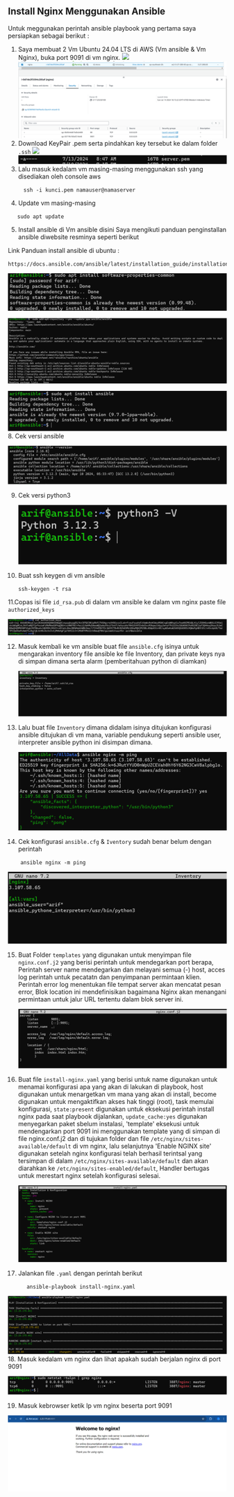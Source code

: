 ## Install Nginx Menggunakan Ansible

Untuk meggunakan perintah ansible playbook yang pertama saya persiapkan sebagai berikut :

1. Saya membuat 2 Vm Ubuntu 24.04 LTS di AWS (Vm ansible & Vm Nginx), buka port 9091 di vm nginx.
![
](img/1.png)
![alt text](img/2.png)
2. Download KeyPair .pem serta pindahkan key tersebut ke dalam folder `.ssh`
![
](img/18.png)
![alt text](img/19.png)
3. Lalu masuk kedalam vm masing-masing menggunakan ssh yang disediakan oleh console aws

```
     ssh -i kunci.pem namauser@namaserver
```
4. Update vm masing-masing
```
   sudo apt update 
```
5. Install ansible di Vm ansible disini Saya mengikuti panduan penginstallan ansible diwebsite resminya seperti berikut

Link Panduan install ansible di ubuntu :
```
https://docs.ansible.com/ansible/latest/installation_guide/installation_distros.html
```
   ![alt text](img/3.png)

  ![alt text](img/4.png)

 ![alt text](img/5.png)
8. Cek versi ansible

![alt text](img/6.png)

9. Cek versi python3

    ![alt text](img/7.png)

10. Buat ssh keygen di vm ansible
    ```
    ssh-keygen -t rsa
    ```
11.Copas isi file `id_rsa.pub` di dalam vm ansible ke dalam vm nginx paste file `authorized_keys`

  ![alt text](img/8.png)

12. Masuk kembali ke vm ansible buat file `ansible.cfg` isinya untuk mengarakan inventory file ansible ke file Inventory, dan private keys nya di simpan dimana serta alarm (pemberitahuan python di diamkan)

     ![alt text](img/9.png)

13. Lalu buat file `Inventory` dimana didalam isinya ditujukan konfigurasi ansible ditujukan di vm mana, variable pendukung seperti ansible user, interpreter ansible python ini disimpan dimana.

    ![alt text](img/10.png)

14. Cek konfigurasi `ansible.cfg` & `Iventory` sudah benar belum dengan perintah

```
    ansible nginx -m ping
```
   ![alt text](img/21.png)


15. Buat Folder `templates` yang digunakan untuk menyimpan file `nginx.conf.j2` yang berisi perintah untuk mendegarkan port berapa, Perintah server name mendegarkan dan melayani semua (-) host, acces log perintah untuk pecatatn dan penyimpanan permintaan klien. Perintah error log menentukan file tempat server akan mencatat pesan error, Blok location ini mendefinisikan bagaimana Nginx akan menangani permintaan untuk jalur URL tertentu dalam blok server ini.

     ![alt text](img/20.png)

16. Buat file `install-nginx.yaml` yang berisi untuk name digunakan untuk menamai konfigurasi apa yang akan di lakukan di playbook, host digunakan untuk menargetkan vm mana yang akan di install, become digunakan untuk mengaktifkan akses hak tinggi (root), task memulai konfigurasi, `state:present` digunakan untuk eksekusi perintah install nginx pada saat playbook dijalankan, `update_cache:yes` digunakan menyegarkan paket sbelum instalasi, 'template' eksekusi untuk mendengarkan port 9091 ini menggunakan template yang di simpan di file nginx.conf.j2 dan di tujukan folder dan file `/etc/nginx/sites-available/default` di vm nginx, lalu selanjutnya 'Enable NGINX site' digunakan setelah nginx konfigurasi telah berhasil terintsal yang tersimpan di dalam `/etc/nginx/sites-available/default` dan akan diarahkan ke `/etc/nginx/sites-enabled/default`, Handler bertugas untuk merestart nginx setelah konfigurasi selesai.

    ![alt text](img/11.png)

17. Jalankan file `.yaml` dengan perintah berikut
```
      ansible-playbook install-nginx.yaml
```

 ![alt text](img/12.png)
18. Masuk kedalam vm nginx dan lihat apakah sudah berjalan nginx di port 9091

![alt text](img/13.png)

19. Masuk kebrowser ketik Ip vm nginx beserta port 9091

  ![alt text](img/14.png)
